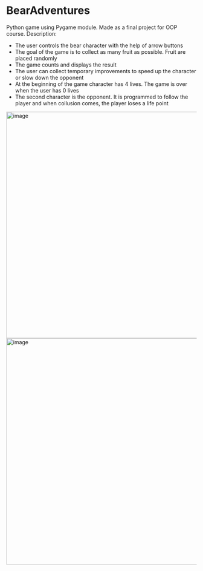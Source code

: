 # BearAdventures
 Python game using Pygame module. Made as a final project for OOP course. Description:
 * The user controls the bear character with the help of arrow buttons
 * The goal of the game is to collect as many fruit as possible. Fruit are placed randomly 
 * The game counts and displays the result
 * The user can collect temporary improvements to speed up the character or slow down the opponent
 * At the beginning of the game character has 4 lives. The game is over when the user has 0 lives
 * The second character is the opponent.  It is programmed to follow the player and when collusion comes, the player loses a life point 
 
<img width="599" alt="image" src="https://user-images.githubusercontent.com/74939070/173247604-37c5ad93-086a-4567-adf4-47ffa187ca4c.png">
<img width="599" alt="image" src="https://user-images.githubusercontent.com/74939070/173246933-9127a1f7-0bad-489d-97af-b0f88c7d108d.png">
